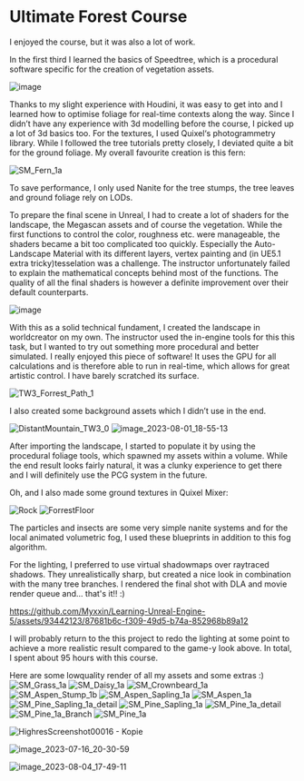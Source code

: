 # Ultimate Forest Course

I enjoyed the course, but it was also a lot of work. 

In the first third I learned the basics of Speedtree, which is a procedural software specific for the creation of vegetation assets.

![image](https://github.com/Myxxin/Learning-Unreal-Engine-5/assets/93442123/9c5a4341-e530-4d82-939f-d1aaba11b141)


Thanks to my slight experience with Houdini, it was easy to get into and I learned how to optimise foliage for real-time contexts along the way. Since I didn’t have any experience with 3d modelling before the course, I picked up a lot of 3d basics too. For the textures, I used Quixel‘s photogrammetry library. 
While I followed the tree tutorials pretty closely, I deviated quite a bit for the ground foliage. My overall favourite creation is this fern:

![SM_Fern_1a](https://github.com/Myxxin/Learning-Unreal-Engine-5/assets/93442123/9406a0e5-f907-4075-bf82-79ffbc370644)

To save performance, I only used Nanite for the tree stumps, the tree leaves and ground foliage rely on LODs.

To prepare the final scene in Unreal, I had to create a lot of shaders for the landscape, the Megascan assets and of course the vegetation.
While the first functions to control the color, roughness etc. were manageable, the shaders became a bit too complicated too quickly. Especially the Auto-Landscape Material with its different layers, vertex painting and (in UE5.1 extra tricky)tesselation was a challenge. The instructor unfortunately failed to explain the mathematical concepts behind most of the functions. The quality of all the final shaders is however a definite improvement over their default counterparts.

![image](https://github.com/Myxxin/Learning-Unreal-Engine-5/assets/93442123/02828e2c-4f77-44e1-a18a-cd22ab3d8421)

With this as a solid technical fundament, I created the landscape in worldcreator on my own. The instructor used the in-engine tools for this this task, but I wanted to try out something more procedural and better simulated. I really enjoyed this piece of software! It uses the GPU for all calculations and is therefore able to run in real-time, which allows for great artistic control. I have barely scratched its surface.

![TW3_Forrest_Path_1](https://github.com/Myxxin/Learning-Unreal-Engine-5/assets/93442123/58ad0f23-8303-4dd4-b655-3539a3b52c10)


I also created some background assets which I didn’t use in the end.

![DistantMountain_TW3_0](https://github.com/Myxxin/Learning-Unreal-Engine-5/assets/93442123/87d01653-a83d-4770-8225-1432647a5f86)
![image_2023-08-01_18-55-13](https://github.com/Myxxin/Learning-Unreal-Engine-5/assets/93442123/236754fc-9efe-49b8-b8ec-4bf42f55aa4f)



After importing the landscape, I started to populate it by using the procedural foliage tools, which spawned my assets within a volume. While the end result looks fairly natural, it was a clunky experience to get there and I will definitely use the PCG system in the future. 

Oh, and I also made some ground textures in Quixel Mixer:

![Rock](https://github.com/Myxxin/Learning-Unreal-Engine-5/assets/93442123/51ced8cb-704f-417f-9331-754b7f8af622)
![ForrestFloor](https://github.com/Myxxin/Learning-Unreal-Engine-5/assets/93442123/6eec44ca-11a1-432c-ac5e-475cb1a95464)


The particles and insects are some very simple nanite systems and for the local animated volumetric fog, I used these blueprints in addition to this fog algorithm.

For the lighting, I preferred to use virtual shadowmaps over raytraced shadows. They unrealistically sharp, but created a nice look in combination with the many tree branches. 
I rendered the final shot with DLA and movie render queue and... that's it!! :)



https://github.com/Myxxin/Learning-Unreal-Engine-5/assets/93442123/87681b6c-f309-49d5-b74a-852968b89a12



I will probably return to the this project to redo the lighting at some point to achieve a more realistic result compared to the game-y look above. 
In total, I spent about 95 hours with this course. 

Here are some lowquality render of all my assets and some extras :)
![SM_Grass_1a](https://github.com/Myxxin/Learning-Unreal-Engine-5/assets/93442123/43748740-01ec-4f9a-a18e-924ca645eea8)
![SM_Daisy_1a](https://github.com/Myxxin/Learning-Unreal-Engine-5/assets/93442123/c32ed41f-b993-465b-a645-13a3709e6915)
![SM_Crownbeard_1a](https://github.com/Myxxin/Learning-Unreal-Engine-5/assets/93442123/13a5f431-7a93-4e39-a07b-6d4de676fad7)
![SM_Aspen_Stump_1b](https://github.com/Myxxin/Learning-Unreal-Engine-5/assets/93442123/8bbbcf1e-492d-41f2-a924-1d61304991d7)
![SM_Aspen_Sapling_1a](https://github.com/Myxxin/Learning-Unreal-Engine-5/assets/93442123/253d7959-283b-4ce1-810d-d3bdcf1417bd)
![SM_Aspen_1a](https://github.com/Myxxin/Learning-Unreal-Engine-5/assets/93442123/19dc9ade-8e94-4ae4-b159-fdd77e1d2004)
![SM_Pine_Sapling_1a_detail](https://github.com/Myxxin/Learning-Unreal-Engine-5/assets/93442123/778ba5e4-2430-4ab9-a08e-af5c5261d33d)
![SM_Pine_Sapling_1a](https://github.com/Myxxin/Learning-Unreal-Engine-5/assets/93442123/c00cac77-32f5-406b-8299-f0eced50e79b)
![SM_Pine_1a_detail](https://github.com/Myxxin/Learning-Unreal-Engine-5/assets/93442123/dd5e3ef5-45b2-431e-bd08-4eeabb6c024f)
![SM_Pine_1a_Branch](https://github.com/Myxxin/Learning-Unreal-Engine-5/assets/93442123/f81755e6-92c7-4bbf-bc4a-7d24283cbecf)
![SM_Pine_1a](https://github.com/Myxxin/Learning-Unreal-Engine-5/assets/93442123/df1fcd81-4ea7-4f64-b467-747181a2fcf6)


![HighresScreenshot00016 - Kopie](https://github.com/Myxxin/Learning-Unreal-Engine-5/assets/93442123/0122dc1b-e1b6-4bd5-9fda-3d4f3cd13a1f)

![image_2023-07-16_20-30-59](https://github.com/Myxxin/Learning-Unreal-Engine-5/assets/93442123/19ba736c-1b5b-4be4-bf54-49d453fd9b01)

![image_2023-08-04_17-49-11](https://github.com/Myxxin/Learning-Unreal-Engine-5/assets/93442123/daa18a5d-c878-4d6f-969a-00a639a7212a)

